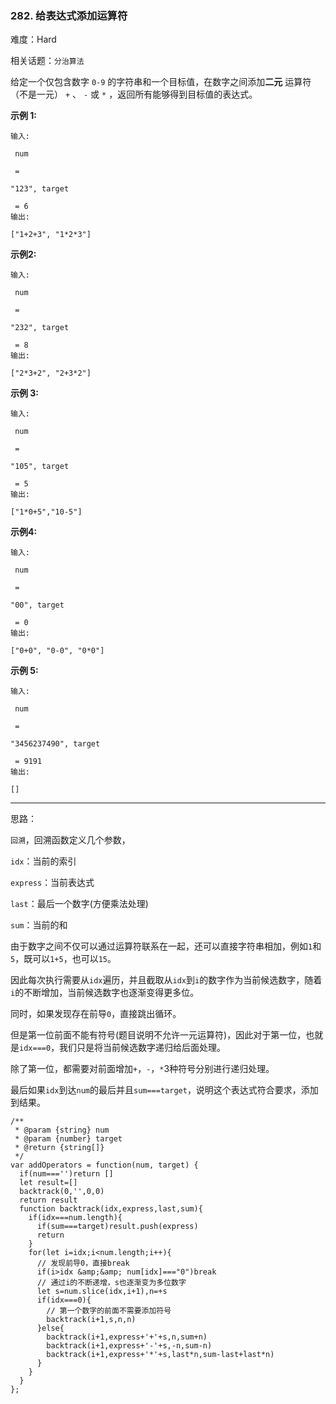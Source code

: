### 282. 给表达式添加运算符

难度：Hard

相关话题：`分治算法`

给定一个仅包含数字 `0-9` 的字符串和一个目标值，在数字之间添加**二元** 运算符（不是一元） `+` 、 `-` 或 `*` ，返回所有能够得到目标值的表达式。



**示例 1:** 





```
输入:

 num

 = 

"123", target

 = 6
输出:

["1+2+3", "1*2*3"] 

```


**示例2:** 





```
输入:

 num

 = 

"232", target

 = 8
输出:

["2*3+2", "2+3*2"]
```


**示例 3:** 





```
输入:

 num

 = 

"105", target

 = 5
输出:

["1*0+5","10-5"]
```


**示例4:** 





```
输入:

 num

 = 

"00", target

 = 0
输出:

["0+0", "0-0", "0*0"]

```


**示例 5:** 





```
输入:

 num

 = 

"3456237490", target

 = 9191
输出:

[]

```



-----

思路：

`回溯`，回溯函数定义几个参数，

`idx`：当前的索引

`express`：当前表达式

`last`：最后一个数字(方便乘法处理)

`sum`：当前的和

由于数字之间不仅可以通过运算符联系在一起，还可以直接字符串相加，例如`1`和`5`，既可以`1+5`，也可以`15`。

因此每次执行需要从`idx`遍历，并且截取从`idx`到`i`的数字作为当前候选数字，随着`i`的不断增加，当前候选数字也逐渐变得更多位。

同时，如果发现存在前导`0`，直接跳出循环。

但是第一位前面不能有符号(题目说明不允许一元运算符)，因此对于第一位，也就是`idx===0`，我们只是将当前候选数字递归给后面处理。

除了第一位，都需要对前面增加`+`，`-`，`*`3种符号分别进行递归处理。

最后如果`idx`到达`num`的最后并且`sum===target`，说明这个表达式符合要求，添加到结果。


```
/**
 * @param {string} num
 * @param {number} target
 * @return {string[]}
 */
var addOperators = function(num, target) {
  if(num==='')return []
  let result=[]
  backtrack(0,'',0,0)
  return result
  function backtrack(idx,express,last,sum){
    if(idx===num.length){
      if(sum===target)result.push(express)
      return
    }
    for(let i=idx;i<num.length;i++){
      // 发现前导0，直接break
      if(i>idx &amp;&amp; num[idx]==="0")break
      // 通过i的不断递增，s也逐渐变为多位数字
      let s=num.slice(idx,i+1),n=+s
      if(idx===0){
        // 第一个数字的前面不需要添加符号
        backtrack(i+1,s,n,n)
      }else{
        backtrack(i+1,express+'+'+s,n,sum+n)
        backtrack(i+1,express+'-'+s,-n,sum-n)
        backtrack(i+1,express+'*'+s,last*n,sum-last+last*n)           
      }
    }
  }
};



```


